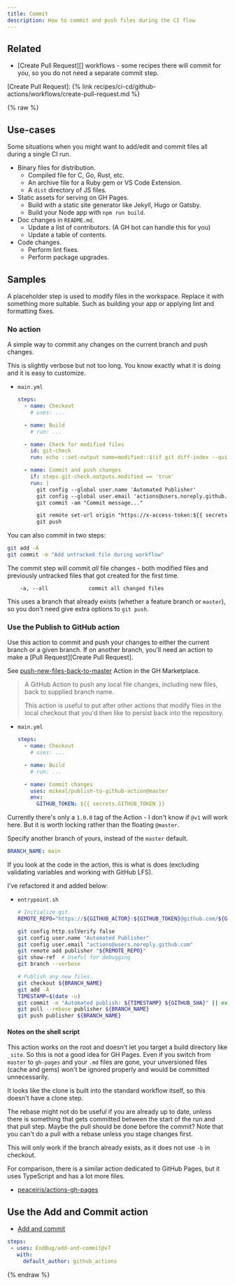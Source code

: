 ```yaml
---
title: Commit
description: How to commit and push files during the CI flow
---
```



## Related

- [Create Pull Request][] workflows - some recipes there will commit for you, so you do not need a separate commit step.

[Create Pull Request]: {% link recipes/ci-cd/github-actions/workflows/create-pull-request.md %}


{% raw %}


## Use-cases

Some situations when you might want to add/edit and commit files all during a single CI run.

- Binary files for distribution.
    - Compiled file for C, Go, Rust, etc.
    - An archive file for a Ruby gem or VS Code Extension.
    - A `dist` directory of JS files.
- Static assets for serving on GH Pages.
    - Build with a static site generator like Jekyll, Hugo or Gatsby.
    - Build your Node app with `npm run build`.
- Doc changes in `README.md`.
    - Update a list of contributors. (A GH bot can handle this for you)
    - Update a table of contents.
- Code changes.
    - Perform lint fixes.
    - Perform package upgrades.


## Samples

A placeholder step is used to modify files in the workspace. Replace it with something more suitable. Such as building your app or applying lint and formatting fixes.

### No action

A simple way to commit any changes on the current branch and push changes.

This is slightly verbose but not too long. You know exactly what it is doing and it is easy to customize.

- `main.yml`
    ```yaml
    steps:
      - name: Checkout
        # uses: ...

      - name: Build
        # run: ...

      - name: Check for modified files
        id: git-check
        run: echo ::set-output name=modified::$(if git diff-index --quiet HEAD --; then echo "false"; else echo "true"; fi)

      - name: Commit and push changes
        if: steps.git-check.outputs.modified == 'true'
        run: |
          git config --global user.name 'Automated Publisher'
          git config --global user.email 'actions@users.noreply.github.com'
          git commit -am "Commit message..."

          git remote set-url origin "https://x-access-token:${{ secrets.GITHUB_TOKEN }}@github.com/${{ github.repository }}"
          git push
    ```

You can also commit in two steps:

```sh
git add -A
git commit -m "Add untracked file during workflow"
```

The commit step will commit _all_ file changes - both modified files and previously untracked files that got created for the first time.

```
    -a, --all             commit all changed files
```

This uses a branch that already exists (whether a feature branch or `master`), so you don't need give extra options to `git push`.

### Use the Publish to GitHub action

Use this action to commit and push your changes to either the current branch or a given branch. If on another branch, you'll need an action to make a [Pull Request][Create Pull Request].

See [push-new-files-back-to-master](https://github.com/marketplace/actions/push-new-files-back-to-master) Action in the GH Marketplace.

> A GitHub Action to push any local file changes, including new files, back to supplied branch name.
>
> This action is useful to put after other actions that modify files in the local checkout that you'd then like to persist back into the repository.

- `main.yml`
    ```yaml
    steps:
      - name: Checkout
        # uses: ...

      - name: Build
        # run: ...

      - name: Commit changes
        uses: mikeal/publish-to-github-action@master
        env:
          GITHUB_TOKEN: ${{ secrets.GITHUB_TOKEN }}
    ```

Currently there's only a `1.0.0` tag of the Action - I don't know if `@v1` will work here. But it is worth locking rather than the floating `@master`.

Specify another branch of yours, instead of the `master` default.

```yaml
BRANCH_NAME: main
```

If you look at the code in the action, this is what is does (excluding validating variables and working with GitHub LFS).

I've refactored it and added below:

- `entrypoint.sh`
    ```sh
    # Initialize git.
    REMOTE_REPO="https://${GITHUB_ACTOR}:${GITHUB_TOKEN}@github.com/${GITHUB_REPOSITORY}.git"

    git config http.sslVerify false
    git config user.name "Automated Publisher"
    git config user.email "actions@users.noreply.github.com"
    git remote add publisher "${REMOTE_REPO}"
    git show-ref  # Useful for debugging
    git branch --verbose

    # Publish any new files.
    git checkout ${BRANCH_NAME}
    git add -A
    TIMESTAMP=$(date -u)
    git commit -m "Automated publish: ${TIMESTAMP} ${GITHUB_SHA}" || exit 0
    git pull --rebase publisher ${BRANCH_NAME}
    git push publisher ${BRANCH_NAME}
    ```

#### Notes on the shell script

This action works on the root and doesn't let you target a build directory like `_site`. So this is not a good idea for GH Pages. Even if you switch from `master` to `gh-pages` and your `.md` files are gone, your unversioned files (cache and gems) won't be ignored properly and would be committed unnecessarily.

It looks like the clone is built into the standard workflow itself, so this doesn't have a clone step.

The rebase might not do be useful if you are already up to date, unless there is something that gets committed between the start of the run and that pull step. Maybe the pull should be done before the commit? Note that you can't do a pull with a rebase unless you stage changes first.

This will only work if the branch already exists, as it does not use `-b` in checkout.

For comparison, there is a similar action dedicated to GitHub Pages, but it uses TypeScript and has a lot more files.

- [peaceiris/actions-gh-pages](https://github.com/peaceiris/actions-gh-pages)


## Use the Add and Commit action 

- [Add and commit](https://github.com/EndBug/add-and-commit)

```yaml
steps:
 - uses: EndBug/add-and-commit@v7
   with:
     default_author: github_actions
```

{% endraw %}

